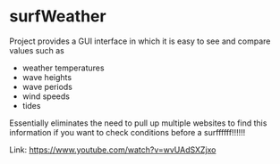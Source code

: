 # surfWeather

Project provides a GUI interface in which it is easy to see and compare values such as

- weather temperatures
- wave heights
- wave periods
- wind speeds
- tides

Essentially eliminates the need to pull up multiple websites to find this information if you want to check conditions before a surffffff!!!!!!

Link: https://www.youtube.com/watch?v=wvUAdSXZjxo

